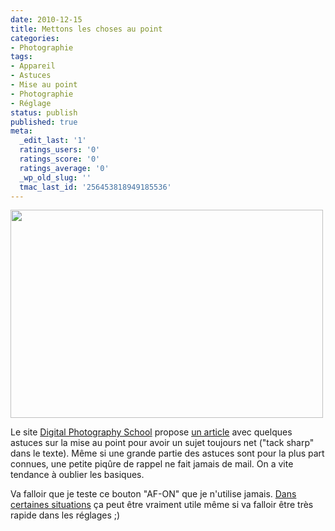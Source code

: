 ```yaml
---
date: 2010-12-15
title: Mettons les choses au point
categories:
- Photographie
tags:
- Appareil
- Astuces
- Mise au point
- Photographie
- Réglage
status: publish
published: true
meta:
  _edit_last: '1'
  ratings_users: '0'
  ratings_score: '0'
  ratings_average: '0'
  _wp_old_slug: ''
  tmac_last_id: '256453818949185536'
---
```

<img class="alignnone" title="Sharp image" src="https://www.digital-photography-school.com/wp-content/uploads/2010/12/IMG_5901.jpg" alt="" width="500" height="333" />

Le site <a href="https://www.digital-photography-school.com/">Digital Photography School</a> propose <a href="https://www.digital-photography-school.com/advanced-tips-for-tack-sharp-images">un article</a> avec quelques astuces sur la mise au point pour avoir un sujet toujours net ("tack sharp" dans le texte). Même si une grande partie des astuces sont pour la plus part connues, une petite piqûre de rappel ne fait jamais de mail. On a vite tendance à oublier les basiques.

Va falloir que je teste ce bouton "AF-ON" que je n'utilise jamais. <a title="Photo avec un sujet un avant plan" href="https://www.flickr.com/photos/alienlebarge/5182989686/in/set-72157625281355053/">Dans certaines situations</a> ça peut être vraiment utile même si va falloir être très rapide dans les réglages ;)
